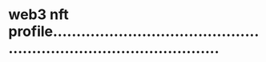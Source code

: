 # web3 nft profile.........................................................................................
